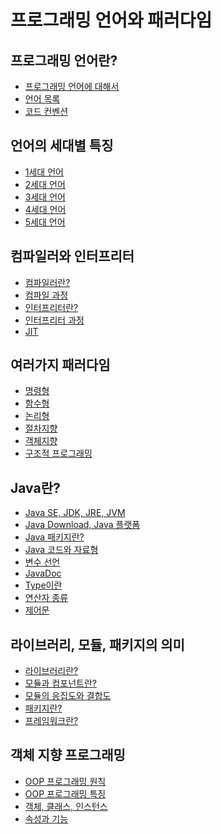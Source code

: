 # 프로그래밍 언어와 패러다임
## 프로그래밍 언어란?
- [프로그래밍 언어에 대해서](./ProgramingLanguage/ProgramingLanguage.md)
- [언어 목록](./ProgramingLanguage/LanguageList.md)
- [코드 컨벤션](./ProgramingLanguage/CodeConventions.md)
## 언어의 세대별 특징
- [1세대 언어]()
- [2세대 언어]()
- [3세대 언어]()
- [4세대 언어]()
- [5세대 언어]()
## 컴파일러와 인터프리터
- [컴파일러란?]()
- [컴파일 과정]()
- [인터프리터란?]()
- [인터프리터 과정]()
- [JIT]()
## 여러가지 패러다임
- [명령형]()
- [함수형]()
- [논리형]()
- [절차지향]()
- [객체지향]()
- [구조적 프로그래밍]()
## Java란?
- [Java SE, JDK, JRE, JVM](./Java/Java.md)
- [Java Download, Java 플랫폼](./Java/Download.md)
- [Java 패키지란?](./Java/PackageAndClass.md)
- [Java 코드와 자료형](./Java/DataType.md)
- [변수 선언](./Java/Variable.md)
- [JavaDoc](./Java/JavaDoc.md)
- [Type이란](./Java/Type.md)
- [연산자 종류](./Java/Operator.md)
- [제어문](./Java/ControlStatement.md)
## 라이브러리, 모듈, 패키지의 의미
- [라이브러리란?]()
- [모듈과 컴포넌트란?]()
- [모듈의 응집도와 결합도]()
- [패키지란?]()
- [프레임워크란?]()
## 객체 지향 프로그래밍
- [OOP 프로그래밍 원칙]()
- [OOP 프로그래밍 특징]()
- [객체, 클래스, 인스턴스]()
- [속성과 기능]()